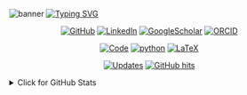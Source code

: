 ![banner](https://raw.githubusercontent.com/Hamlet99/Hamlet99/master/git_banner.png)
[![Typing SVG](https://readme-typing-svg.demolab.com?font=Source+Code+Pro&pause=150&color=00C031&multiline=true&width=1020&height=70&lines=Hi+there!+I'm+Hamlet;I+apply+computational+techniques+and+AI+to+model+and+analyze+biochemical+systems)](https://git.io/typing-svg)

<p align="center">
    <a href="https://github.com/Hamlet99" target="_blank"><img alt="GitHub" src="https://img.shields.io/badge/-@Hamlet99-181717?style=for-the-badge&logo=GitHub&logoColor=white"></a>
    <a href="https://www.linkedin.com/in/hamlet-khachatryan/" target="_blank"><img alt="LinkedIn" src="https://img.shields.io/badge/-LinkedIn-0077B5?style=for-the-badge&logo=Linkedin&logoColor=white"></a>
    <a href="https://scholar.google.com/citations?hl=en&user=F0TszZMAAAAJ" target="_blank"><img alt="GoogleScholar" src="https://img.shields.io/badge/Google%20Scholar-4285F4?style=for-the-badge&logo=google-scholar&logoColor=white"></a>
    <a href="https://orcid.org/0000-0002-8136-3166" target="_blank"><img alt="ORCID" src="https://img.shields.io/badge/-ORCID-A6CE39?style=for-the-badge&logo=ORCID&logoColor=white"></a>
</p>

<p align="center">
    <a href="https://github.com/Hamlet99?tab=repositories" target="_blank"><img alt="Code" src="https://img.shields.io/badge/-code-000000?style=for-the-badge&logo=Plex&logoColor=white"></a>
    <a href="https://github.com/Hamlet99?tab=repositories&language=python" target="_blank"><img alt="python" src="https://img.shields.io/badge/-python-3776AB?style=for-the-badge&logo=Python&logoColor=white"></a>
    <a href="https://github.com/Hamlet99?tab=repositories&language=TeX" target="_blank"><img alt="LaTeX" src="https://img.shields.io/badge/-LaTeX-008080?style=for-the-badge&logo=LaTeX&logoColor=white"></a>
</p>

<p align="center">
    <a href="https://github.com/Hamlet99?tab=followers" target="_blank"><img alt="Updates" src="https://img.shields.io/badge/--000000?style=for-the-badge&logo=RSS&logoColor=white"></a>
    <a href="https://github.com/Hamlet99/Hamlet99" target="_blank"><img alt="GitHub hits" src="https://img.shields.io/github/last-commit/Hamlet99/Hamlet99?label=profile%20updated&style=for-the-badge"></a>
</p>

<details>
<summary>Click for GitHub Stats</summary>
<p align="center">
    <img alt = "GitHub Stats" src="https://github-readme-stats.vercel.app/api?username=Hamlet99&show_icons=true&hide=issues&icon_color=000000&hide_border=true&title_color=5391FE&text_color=555">
    <br>
    <img alt = "Top Language" src="https://github-readme-stats.vercel.app/api/top-langs/?username=Hamlet99&hide=html,&hide_border=true&title_color=5391FE&text_color=555"
</p>
</details>
